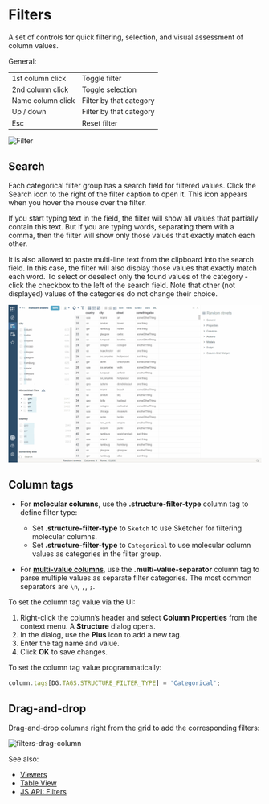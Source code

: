 <!-- TITLE: Filters -->
<!-- SUBTITLE: -->

# Filters

A set of controls for quick filtering, selection, and visual assessment of column values.

General:

|                   |                         |
|-------------------|-------------------------|
| 1st column click  | Toggle filter           |
| 2nd column click  | Toggle selection        |
| Name column click | Filter by that category |
| Up / down         | Filter by that category |
| Esc               | Reset filter            |

![Filter](../../uploads/gifs/filter.gif "Filter")

## Search

Each categorical filter group has a search field for filtered values. Click the Search icon to the right of the filter
caption to open it. This icon appears when you hover the mouse over the filter.

If you start typing text in the field, the filter will show all values that partially contain this text. But if you are
typing words, separating them with a comma, then the filter will show only those values that exactly match each other.

It is also allowed to paste multi-line text from the clipboard into the search field. In this case, the filter will also
display those values that exactly match each word. To select or deselect only the found values of the category - click
the checkbox to the left of the search field. Note that other (not displayed) values of the categories do not change
their choice.

![Filter](../../uploads/gifs/filter-search.gif "Filter")

## Column tags

* For **molecular columns**, use the **.structure-filter-type** column tag to
  define filter type:
  * Set **.structure-filter-type** to `Sketch` to use Sketcher for filtering
    molecular columns.
  * Set **.structure-filter-type** to `Categorical` to use molecular column
    values as categories in the filter group.

* For [**multi-value columns**](https://community.datagrok.ai/t/visualization-related-updates/521/12?u=skalkin),
 use the **.multi-value-separator** column tag to
  parse multiple values as separate filter categories. The most common
  separators are `\n`, `,`, `;`.

To set the column tag value via the UI:

1. Right-click the column’s header and select **Column Properties** from the
   context menu. A **Structure** dialog opens.
1. In the dialog, use the **Plus** icon to add a new tag.
1. Enter the tag name and value.
1. Click **OK** to save changes.

To set the column tag value programmatically:

```javascript
column.tags[DG.TAGS.STRUCTURE_FILTER_TYPE] = 'Categorical';
```

## Drag-and-drop

Drag-and-drop columns right from the grid to add the corresponding filters:

![filters-drag-column](filters-drag-column.gif)

See also:

* [Viewers](../viewers.md)
* [Table View](../../datagrok/table-view.md)
* [JS API: Filters](https://public.datagrok.ai/js/samples/ui/viewers/types/filters)
